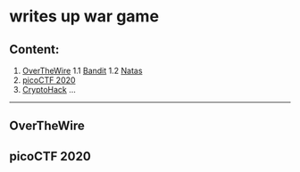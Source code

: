 # writes up war game

## Content:

1. [OverTheWire](#1)
    1.1 [Bandit](#Bandit)
    1.2 [Natas](#Natas)
2. [picoCTF 2020](#picoCTF2020)
3. [CryptoHack](#CryptoHack)
...

------------------------------

## OverTheWire


## picoCTF 2020
